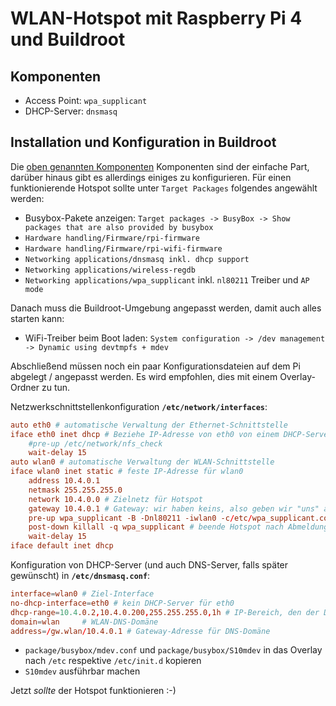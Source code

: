 # WLAN-Hotspot mit Raspberry Pi 4 und Buildroot

## Komponenten

- Access Point: ``wpa_supplicant``
- DHCP-Server: ``dnsmasq``<!--jaja, komische Wahl der Software-->

## Installation und Konfiguration in Buildroot

Die [oben genannten Komponenten](#komponenten) Komponenten sind der einfache Part, darüber hinaus gibt es allerdings einiges zu konfigurieren. Für einen funktionierende Hotspot sollte unter ``Target Packages`` folgendes angewählt werden:

- Busybox-Pakete anzeigen: ``Target packages -> BusyBox -> Show packages that are also provided by busybox``
- ``Hardware handling/Firmware/rpi-firmware``
- ``Hardware handling/Firmware/rpi-wifi-firmware``
- ``Networking applications/dnsmasq inkl. dhcp support``
- ``Networking applications/wireless-regdb``
- ``Networking applications/wpa_supplicant`` inkl. ``nl80211`` Treiber und ``AP mode``

Danach muss die Buildroot-Umgebung angepasst werden, damit auch alles starten kann:

- WiFi-Treiber beim Boot laden: ``System configuration -> /dev management -> Dynamic using devtmpfs + mdev``

Abschließend müssen noch ein paar Konfigurationsdateien auf dem Pi abgelegt / angepasst werden. Es wird empfohlen, dies mit einem Overlay-Ordner zu tun.

Netzwerkschnittstellenkonfiguration **``/etc/network/interfaces``**:

```conf
auto eth0 # automatische Verwaltung der Ethernet-Schnittstelle
iface eth0 inet dhcp # Beziehe IP-Adresse von eth0 von einem DHCP-Server eines anderen Routers
    #pre-up /etc/network/nfs_check
    wait-delay 15
auto wlan0 # automatische Verwaltung der WLAN-Schnittstelle
iface wlan0 inet static # feste IP-Adresse für wlan0
    address 10.4.0.1
    netmask 255.255.255.0
    network 10.4.0.0 # Zielnetz für Hotspot
    gateway 10.4.0.1 # Gateway: wir haben keins, also geben wir "uns" an
    pre-up wpa_supplicant -B -Dnl80211 -iwlan0 -c/etc/wpa_supplicant.conf # starte den Hotspot vor Bereitmeldung des Interface
    post-down killall -q wpa_supplicant # beende Hotspot nach Abmeldung des Interface
    wait-delay 15
iface default inet dhcp
```

Konfiguration von DHCP-Server (und auch DNS-Server, falls später gewünscht) in **``/etc/dnsmasq.conf``**:

```conf
interface=wlan0 # Ziel-Interface
no-dhcp-interface=eth0 # kein DHCP-Server für eth0
dhcp-range=10.4.0.2,10.4.0.200,255.255.255.0,1h # IP-Bereich, den der DHCP-Server vergibt
domain=wlan     # WLAN-DNS-Domäne
address=/gw.wlan/10.4.0.1 # Gateway-Adresse für DNS-Domäne
```

- ``package/busybox/mdev.conf`` und ``package/busybox/S10mdev`` in das Overlay nach ``/etc`` respektive ``/etc/init.d`` kopieren
- ``S10mdev`` ausführbar machen

Jetzt *sollte* der Hotspot funktionieren :-)
